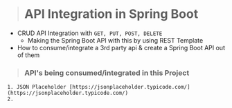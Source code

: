 > # API Integration in Spring Boot

- CRUD API Integration with `GET, PUT, POST, DELETE`
  - Making the Spring Boot API with this by using REST Template
- How to consume/integrate a 3rd party api & create a Spring Boot API out of them
> ### API's being consumed/integrated in this Project  
    1. JSON Placeholder [https://jsonplaceholder.typicode.com/](https://jsonplaceholder.typicode.com/)
    2.  